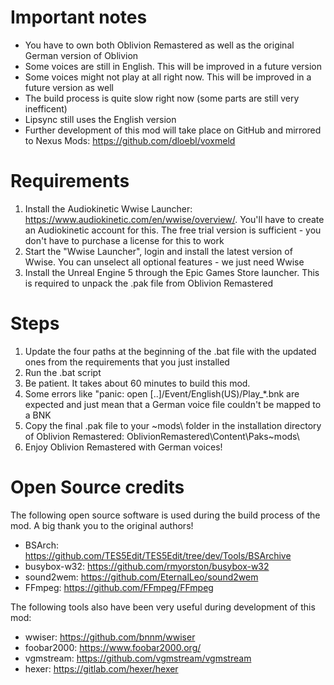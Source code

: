 # Important notes
- You have to own both Oblivion Remastered as well as the original German version of Oblivion
- Some voices are still in English. This will be improved in a future version
- Some voices might not play at all right now. This will be improved in a future version as well
- The build process is quite slow right now (some parts are still very inefficent)
- Lipsync still uses the English version
- Further development of this mod will take place on GitHub and mirrored to Nexus Mods: https://github.com/dloebl/voxmeld

# Requirements
1. Install the Audiokinetic Wwise Launcher: https://www.audiokinetic.com/en/wwise/overview/. You'll have to create an Audiokinetic account for this. The free trial version is sufficient - you don't have to purchase a license for this to work
2. Start the "Wwise Launcher", login and install the latest version of Wwise. You can unselect all optional features - we just need Wwise
3. Install the Unreal Engine 5 through the Epic Games Store launcher. This is required to unpack the .pak file from Oblivion Remastered

# Steps
1. Update the four paths at the beginning of the .bat file with the updated ones from the requirements that you just installed
2. Run the .bat script
3. Be patient. It takes about 60 minutes to build this mod.
4. Some errors like "panic: open [..]/Event/English(US)/Play_*.bnk are expected and just mean that a German voice file couldn't be mapped to a BNK
5. Copy the final .pak file to your ~mods\ folder in the installation directory of Oblivion Remastered: OblivionRemastered\Content\Paks\~mods\
6. Enjoy Oblivion Remastered with German voices!

# Open Source credits
The following open source software is used during the build process of the mod. A big thank you to the original authors!
- BSArch: https://github.com/TES5Edit/TES5Edit/tree/dev/Tools/BSArchive
- busybox-w32: https://github.com/rmyorston/busybox-w32
- sound2wem: https://github.com/EternalLeo/sound2wem
- FFmpeg: https://github.com/FFmpeg/FFmpeg

The following tools also have been very useful during development of this mod:
- wwiser: https://github.com/bnnm/wwiser
- foobar2000: https://www.foobar2000.org/
- vgmstream: https://github.com/vgmstream/vgmstream
- hexer: https://gitlab.com/hexer/hexer
